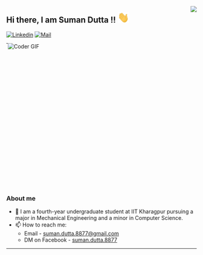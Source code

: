 <code><img align = 'right' height="60" src="https://upload.wikimedia.org/wikipedia/en/thumb/1/1c/IIT_Kharagpur_Logo.svg/1200px-IIT_Kharagpur_Logo.svg.png"></code>
<h2> Hi there, I am Suman Dutta !! <img src="https://raw.githubusercontent.com/ABSphreak/ABSphreak/master/gifs/Hi.gif" width="30px"></h2>

[![Linkedin](https://img.shields.io/badge/-Suman-blue?style=flat-square&logo=linkedin&logoColor=white&link=https:https://www.linkedin.com/in/sumandutta-iitkgp/)](https://www.linkedin.com/in/sumandutta-iitkgp/)
[![Mail](https://img.shields.io/badge/-suman.dutta.8877@gmail.com-gray?style=flat-square&logo=gmail&logoColor=red&link=)](mailto:suman.dutta.8877@gmail.com)

<img align='right'  src="https://media.giphy.com/media/SWoSkN6DxTszqIKEqv/giphy.gif" alt="Coder GIF" width="500" height="400">

<hr>

### About me 

- :book: I am a fourth-year undergraduate student at IIT Kharagpur pursuing a major in Mechanical Engineering and a minor in Computer Science.
- 📫 How to reach me: 
  - Email - suman.dutta.8877@gmail.com
  - DM on Facebook - [suman.dutta.8877](https://www.facebook.com/suman.dutta.8877)

<hr>

<!--
- 🔭 I’m currently working on ...
- 🌱 I’m currently learning ...
- 👯 I’m looking to collaborate on ...
- 🤔 I’m looking for help with ...
- 💬 Ask me about ...
- 📫 How to reach me: ...
- 😄 Pronouns: ...
- ⚡ Fun fact: ...
-->
